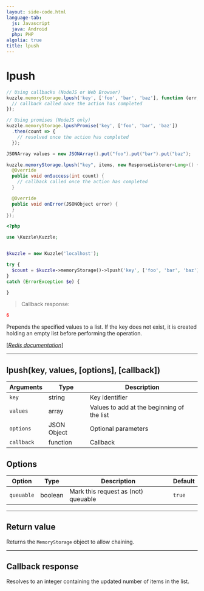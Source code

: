 ```yaml
---
layout: side-code.html
language-tab:
  js: Javascript
  java: Android
  php: PHP
algolia: true
title: lpush
---
```


# lpush

```js
// Using callbacks (NodeJS or Web Browser)
kuzzle.memoryStorage.lpush('key', ['foo', 'bar', 'baz'], function (err, count) {
  // callback called once the action has completed
});

// Using promises (NodeJS only)
kuzzle.memoryStorage.lpushPromise('key', ['foo', 'bar', 'baz'])
  .then(count => {
    // resolved once the action has completed
  });
```

```java
JSONArray values = new JSONArray().put("foo").put("bar").put("baz");

kuzzle.memoryStorage.lpush("key", items, new ResponseListener<Long>() {
  @Override
  public void onSuccess(int count) {
    // callback called once the action has completed
  }

  @Override
  public void onError(JSONObject error) {
  }
});
```

```php
<?php

use \Kuzzle\Kuzzle;


$kuzzle = new Kuzzle('localhost');

try {
  $count = $kuzzle->memoryStorage()->lpush('key', ['foo', 'bar', 'baz']);
}
catch (ErrorException $e) {

}
```

> Callback response:

```json
6
```

Prepends the specified values to a list. If the key does not exist, it is created holding an empty list before performing the operation.

[[_Redis documentation_]](https://redis.io/commands/lpush)

---

## lpush(key, values, [options], [callback])

| Arguments | Type | Description |
|---------------|---------|----------------------------------------|
| `key` | string | Key identifier |
| `values` | array | Values to add at the beginning of the list |
| `options` | JSON Object | Optional parameters |
| `callback` | function | Callback |

## Options

| Option | Type | Description | Default |
|---------------|---------|----------------------------------------|---------|
| `queuable` | boolean | Mark this request as (not) queuable | ``true`` |

---

## Return value

Returns the `MemoryStorage` object to allow chaining.

---

## Callback response

Resolves to an integer containing the updated number of items in the list.
